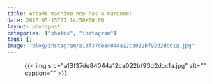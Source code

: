 ```yaml
---
title: Arcade machine now has a marquee!
date: 2015-05-15T07:14:50+00:00
layout: photopost
categories: ["photos", "instagram"]
tags: []
image: "blog/instagram/a13f37de84044a12ca022bf93d2dcc1a.jpg"
---
```


<figure class="photo photo--square">
  {{< img src="a13f37de84044a12ca022bf93d2dcc1a.jpg" alt="" caption="" >}}

</figure>


